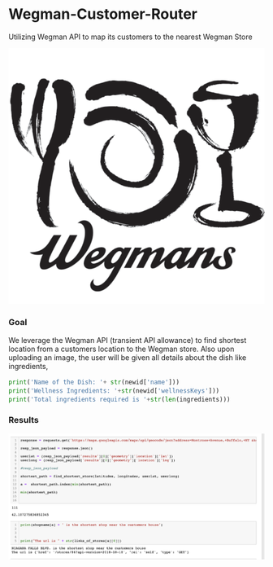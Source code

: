 # Wegman-Customer-Router
Utilizing Wegman API to map its customers to the nearest Wegman Store

![Logo](/img/a.png)

 

### Goal
We leverage the Wegman API (transient API allowance) to find shortest location from a customers location to the Wegman store. Also upon uploading an image, the user will be given all details about the dish like ingredients,  

```python
print('Name of the Dish: '+ str(newid['name']))
print('Wellness Ingredients: '+str(newid['wellnessKeys']))
print('Total ingredients required is '+str(len(ingredients)))


```


### Results

![Results](/img/b.png)

